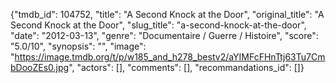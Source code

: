 {"tmdb_id": 104752, "title": "A Second Knock at the Door", "original_title": "A Second Knock at the Door", "slug_title": "a-second-knock-at-the-door", "date": "2012-03-13", "genre": "Documentaire / Guerre / Histoire", "score": "5.0/10", "synopsis": "", "image": "https://image.tmdb.org/t/p/w185_and_h278_bestv2/aYIMFcFHnTtj63Tu7CmbDooZEs0.jpg", "actors": [], "comments": [], "recommandations_id": []}